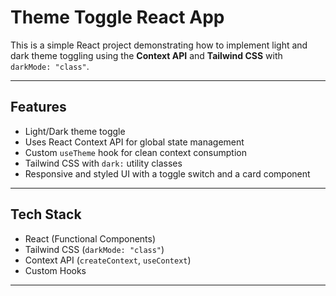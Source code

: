 #  Theme Toggle React App

This is a simple React project demonstrating how to implement light and dark theme toggling using the **Context API** and **Tailwind CSS** with `darkMode: "class"`.

---

##  Features

- Light/Dark theme toggle
- Uses React Context API for global state management
- Custom `useTheme` hook for clean context consumption
- Tailwind CSS with `dark:` utility classes
- Responsive and styled UI with a toggle switch and a card component

---

##  Tech Stack

-  React (Functional Components)
-  Tailwind CSS (`darkMode: "class"`)
-  Context API (`createContext`, `useContext`)
-  Custom Hooks

---



